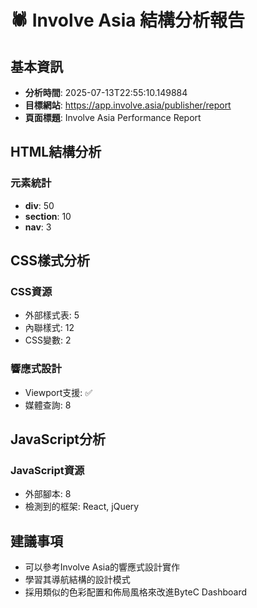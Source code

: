 # 🕷️ Involve Asia 結構分析報告

## 基本資訊
- **分析時間**: 2025-07-13T22:55:10.149884
- **目標網站**: https://app.involve.asia/publisher/report
- **頁面標題**: Involve Asia Performance Report

## HTML結構分析
### 元素統計
- **div**: 50
- **section**: 10
- **nav**: 3


## CSS樣式分析
### CSS資源
- 外部樣式表: 5
- 內聯樣式: 12
- CSS變數: 2

### 響應式設計
- Viewport支援: ✅
- 媒體查詢: 8


## JavaScript分析
### JavaScript資源
- 外部腳本: 8
- 檢測到的框架: React, jQuery


## 建議事項
- 可以參考Involve Asia的響應式設計實作
- 學習其導航結構的設計模式
- 採用類似的色彩配置和佈局風格來改進ByteC Dashboard
